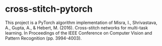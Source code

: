 # cross-stitch-pytorch
This project is a PyTorch algorithm implementation of Misra, I., Shrivastava, A., Gupta, A., &amp; Hebert, M. (2016). Cross-stitch networks for multi-task learning. In Proceedings of the IEEE Conference on Computer Vision and Pattern Recognition (pp. 3994-4003).
